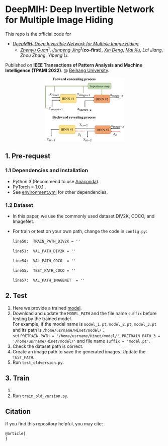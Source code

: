 # DeepMIH: Deep Invertible Network for Multiple Image Hiding

This repo is the official code for

* [*DeepMIH: Deep Invertible Network for Multiple Image Hiding*](https:) 
  * [*Zhenyu Guan*](http://cst.buaa.edu.cn/info/1071/2542.htm)<sup>1</sup>, [*Junpeng Jing*](https://tomtomtommi.github.io/)<sup>1</sup>(**co-first**), [*Xin Deng*](http://www.commsp.ee.ic.ac.uk/~xindeng/), [*Mai Xu*](http://shi.buaa.edu.cn/MaiXu/zh_CN/index.htm), *Lai Jiang*, *Zhou Zhang*, *Yipeng Li*.

Published on **IEEE Transactions of Pattern Analysis and Machine Intelligence (TPAMI 2022)**.
@ [Beihang University](http://ev.buaa.edu.cn/).

<center>
  <img src=https://github.com/TomTomTommi/DeepMIH/blob/main/image/figure2.jpg width=50% />
</center>


## 1. Pre-request
### 1.1 Dependencies and Installation

- Python 3 (Recommend to use [Anaconda](https://www.anaconda.com/download/#linux)).
- [PyTorch = 1.0.1](https://pytorch.org/) .
- See [environment.yml](https://github.com/TomTomTommi/HiNet/blob/main/environment.yml) for other dependencies.

### 1.2 Dataset

- In this paper, we use the commonly used dataset DIV2K, COCO, and ImageNet.
- For train or test on your own path, change the code in `config.py`:

    `line50:  TRAIN_PATH_DIV2K = '' ` 
    
    `line51:  VAL_PATH_DIV2K = '' `
    
    `line54:  VAL_PATH_COCO  = '' `
    
    `line55:  TEST_PATH_COCO = '' ` 
    
    `line57:  VAL_PATH_IMAGENET  = '' `
    

## 2. Test

1. Here we provide a trained [model](https://drive.google.com/drive/folders/1guno6VwfCpuB8o5m0ZqFHNL4ZWc8SdJe?usp=sharing).
2. Download and update the `MODEL_PATH` and the file name `suffix` before testing by the trained model.  
For example, if the model name is `model_1.pt`, `model_2.pt`, `model_3.pt` and its path is `/home/usrname/Hinet/model/`：  
set `PRETRAIN_PATH = '/home/usrname/Hinet/model/'`, `PRETRAIN_PATH_3 = '/home/usrname/Hinet/model/'` and file name `suffix = 'model.pt'`.  
3. Check the dataset path is correct.
4. Create an image path to save the generated images. Update the `TEST_PATH`.
5. Run `test_oldversion.py`.


## 3. Train

1.
4. Run `train_old_version.py`.


## Citation
If you find this repository helpful, you may cite:

```tex
@article{
}
```
